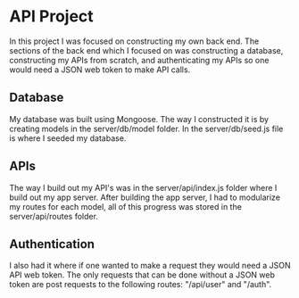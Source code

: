 # API Project

In this project I was focused on constructing my own back end. The sections of the back end which I focused on was constructing a database, constructing my APIs from scratch, and authenticating my APIs so one would need a JSON web token to make API calls.

## Database

My database was built using Mongoose. The way I constructed it is by creating models in the server/db/model folder. In the server/db/seed.js file is where I seeded my database.

## APIs

The way I build out my API's was in the server/api/index.js folder where I build out my app server. After building the app server, I had to modularize my routes for each model, all of this progress was stored in the server/api/routes folder.

## Authentication

I also had it where if one wanted to make a request they would need a JSON API web token. The only requests that can be done without a JSON web token are post requests to the following routes: "/api/user" and "/auth".
